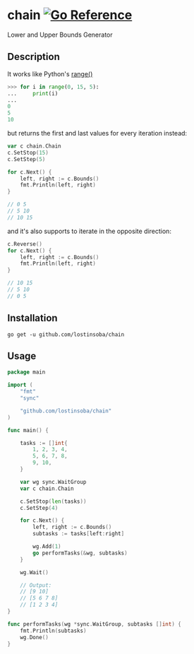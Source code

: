 # chain [![Go Reference](https://pkg.go.dev/badge/github.com/lostinsoba/chain.svg)](https://pkg.go.dev/github.com/lostinsoba/chain)

Lower and Upper Bounds Generator

## Description

It works like Python's [range()](https://docs.python.org/3/library/stdtypes.html#range)
```python
>>> for i in range(0, 15, 5):
...     print(i)
... 
0
5
10
```

but returns the first and last values for every iteration instead:

```go
var c chain.Chain
c.SetStop(15)
c.SetStep(5)

for c.Next() {
    left, right := c.Bounds()
    fmt.Println(left, right)
}

// 0 5
// 5 10
// 10 15
```

and it's also supports to iterate in the opposite direction:

```go
c.Reverse()
for c.Next() {
    left, right := c.Bounds()
    fmt.Println(left, right)
}

// 10 15
// 5 10
// 0 5
```

## Installation

```shell
go get -u github.com/lostinsoba/chain
```

## Usage

```go
package main

import (
    "fmt"
    "sync"

    "github.com/lostinsoba/chain"
)

func main() {

    tasks := []int{
        1, 2, 3, 4,
        5, 6, 7, 8,
        9, 10,
    }

    var wg sync.WaitGroup
    var c chain.Chain

    c.SetStop(len(tasks))
    c.SetStep(4)

    for c.Next() {
        left, right := c.Bounds()
        subtasks := tasks[left:right]

        wg.Add(1)
        go performTasks(&wg, subtasks)
    }

    wg.Wait()

    // Output:
    // [9 10]
    // [5 6 7 8]
    // [1 2 3 4]
}

func performTasks(wg *sync.WaitGroup, subtasks []int) {
    fmt.Println(subtasks)
    wg.Done()
}
```